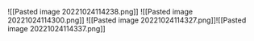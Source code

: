 ![[Pasted image 20221024114238.png]]
![[Pasted image 20221024114300.png]]
![[Pasted image 20221024114327.png]]![[Pasted image 20221024114337.png]]